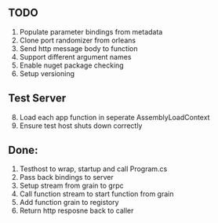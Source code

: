 TODO
----
1. Populate parameter bindings from metadata
2. Clone port randomizer from orleans
3. Send http message body to function
4. Support different argument names
5. Enable nuget package checking
6. Setup versioning

Test Server
-----------

8. Load each app function in seperate AssemblyLoadContext
9. Ensure test host shuts down correctly

Done:
-----

1. Testhost to wrap, startup and call Program.cs
2. Pass back bindings to server
3. Setup stream from grain to grpc
4. Call function stream to start function from grain
5. Add function grain to registory
7. Return http resposne back to caller
